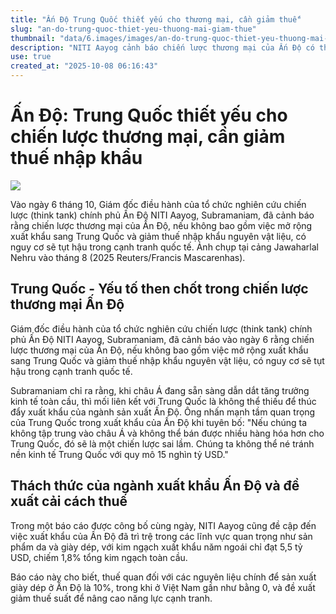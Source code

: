 ```yaml
---
title: "Ấn Độ Trung Quốc thiết yếu cho thương mại, cần giảm thuế"
slug: "an-do-trung-quoc-thiet-yeu-thuong-mai-giam-thue"
thumbnail: "data/6.images/images/an-do-trung-quoc-thiet-yeu-thuong-mai-giam-thue.webp"
description: "NITI Aayog cảnh báo chiến lược thương mại của Ấn Độ có thể tụt hậu nếu không mở rộng xuất khẩu sang Trung Quốc và giảm thuế nhập khẩu nguyên vật liệu, đặc biệt trong các ngành như da giày."
use: true
created_at: "2025-10-08 06:16:43"
---
```


# Ấn Độ: Trung Quốc thiết yếu cho chiến lược thương mại, cần giảm thuế nhập khẩu

![](/images/20251007-00000081-reut-000-1-view.webp)

Vào ngày 6 tháng 10, Giám đốc điều hành của tổ chức nghiên cứu chiến lược (think tank) chính phủ Ấn Độ NITI Aayog, Subramaniam, đã cảnh báo rằng chiến lược thương mại của Ấn Độ, nếu không bao gồm việc mở rộng xuất khẩu sang Trung Quốc và giảm thuế nhập khẩu nguyên vật liệu, có nguy cơ sẽ tụt hậu trong cạnh tranh quốc tế. Ảnh chụp tại cảng Jawaharlal Nehru vào tháng 8 (2025 Reuters/Francis Mascarenhas).

## Trung Quốc - Yếu tố then chốt trong chiến lược thương mại Ấn Độ

Giám đốc điều hành của tổ chức nghiên cứu chiến lược (think tank) chính phủ Ấn Độ NITI Aayog, Subramaniam, đã cảnh báo vào ngày 6 rằng chiến lược thương mại của Ấn Độ, nếu không bao gồm việc mở rộng xuất khẩu sang Trung Quốc và giảm thuế nhập khẩu nguyên vật liệu, có nguy cơ sẽ tụt hậu trong cạnh tranh quốc tế.

Subramaniam chỉ ra rằng, khi châu Á đang sẵn sàng dẫn dắt tăng trưởng kinh tế toàn cầu, thì mối liên kết với Trung Quốc là không thể thiếu để thúc đẩy xuất khẩu của ngành sản xuất Ấn Độ. Ông nhấn mạnh tầm quan trọng của Trung Quốc trong xuất khẩu của Ấn Độ khi tuyên bố: "Nếu chúng ta không tập trung vào châu Á và không thể bán được nhiều hàng hóa hơn cho Trung Quốc, đó sẽ là một chiến lược sai lầm. Chúng ta không thể né tránh nền kinh tế Trung Quốc với quy mô 15 nghìn tỷ USD."

## Thách thức của ngành xuất khẩu Ấn Độ và đề xuất cải cách thuế

Trong một báo cáo được công bố cùng ngày, NITI Aayog cũng đề cập đến việc xuất khẩu của Ấn Độ đã trì trệ trong các lĩnh vực quan trọng như sản phẩm da và giày dép, với kim ngạch xuất khẩu năm ngoái chỉ đạt 5,5 tỷ USD, chiếm 1,8% tổng kim ngạch toàn cầu.

Báo cáo này cho biết, thuế quan đối với các nguyên liệu chính để sản xuất giày dép ở Ấn Độ là 10%, trong khi ở Việt Nam gần như bằng 0, và đề xuất giảm thuế suất để nâng cao năng lực cạnh tranh.